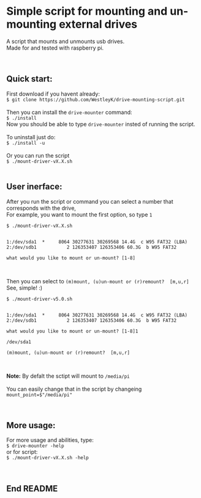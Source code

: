 
# Simple script for mounting and un-mounting external drives

A script that mounts and unmounts usb drives. <br>
Made for and tested with raspberry pi. <br>

<br>

## Quick start:

First download if you havent already: <br>
`$ git clone https://github.com/WestleyK/drive-mounting-script.git` <br>
<br>
Then you can install the `drive-mounter` command: <br>
`$ ./install` <br>
Now you should be able to type `drive-mounter` insted of running the script. <br>
<br>
To uninstall just do: <br>
`$ ./install -u` <br>
<br>
Or you can run the script <br>
`$ ./mount-driver-vX.X.sh` <br>	
<br>

## User inerface:

After you run the script or command you can select a number that corresponds with the drive, <br>
For example, you want to mount the first option, so type `1` <br>
  
```
$ ./mount-driver-vX.X.sh 


1:/dev/sda1  *     8064 30277631 30269568 14.4G  c W95 FAT32 (LBA)
2:/dev/sdb1           2 126353407 126353406 60.3G  b W95 FAT32

what would you like to mount or un-mount? [1-8]
```
<br>

Then you can select to `(m)mount, (u)un-mount or (r)remount?  [m,u,r]` <br>
See, simple! :)  

```
$ ./mount-driver-v5.0.sh 


1:/dev/sda1  *     8064 30277631 30269568 14.4G  c W95 FAT32 (LBA)
2:/dev/sdb1           2 126353407 126353406 60.3G  b W95 FAT32

what would you like to mount or un-mount? [1-8]1

/dev/sda1

(m)mount, (u)un-mount or (r)remount?  [m,u,r]
```

<br>

**Note:** By defalt the sctipt will mount to `/media/pi` <br>	
You can easily change that in the script by changeing `mount_point=$"/media/pi"` <br>

<br>


## More usage:

For more usage and abilities, type: <br>
`$ drive-mounter -help` <br>
or for script: <br>
`$ ./mount-driver-vX.X.sh -help` <br>

<br>




## End README

<br>



